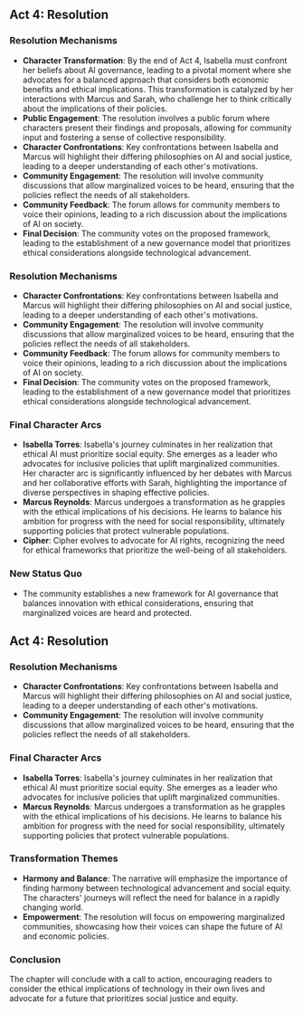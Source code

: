 ## Act 4: Resolution
### Resolution Mechanisms
- **Character Transformation**: By the end of Act 4, Isabella must confront her beliefs about AI governance, leading to a pivotal moment where she advocates for a balanced approach that considers both economic benefits and ethical implications. This transformation is catalyzed by her interactions with Marcus and Sarah, who challenge her to think critically about the implications of their policies.
- **Public Engagement**: The resolution involves a public forum where characters present their findings and proposals, allowing for community input and fostering a sense of collective responsibility.
- **Character Confrontations**: Key confrontations between Isabella and Marcus will highlight their differing philosophies on AI and social justice, leading to a deeper understanding of each other's motivations.
- **Community Engagement**: The resolution will involve community discussions that allow marginalized voices to be heard, ensuring that the policies reflect the needs of all stakeholders.
- **Community Feedback**: The forum allows for community members to voice their opinions, leading to a rich discussion about the implications of AI on society.
- **Final Decision**: The community votes on the proposed framework, leading to the establishment of a new governance model that prioritizes ethical considerations alongside technological advancement.
### Resolution Mechanisms
- **Character Confrontations**: Key confrontations between Isabella and Marcus will highlight their differing philosophies on AI and social justice, leading to a deeper understanding of each other's motivations.
- **Community Engagement**: The resolution will involve community discussions that allow marginalized voices to be heard, ensuring that the policies reflect the needs of all stakeholders.
- **Community Feedback**: The forum allows for community members to voice their opinions, leading to a rich discussion about the implications of AI on society.
- **Final Decision**: The community votes on the proposed framework, leading to the establishment of a new governance model that prioritizes ethical considerations alongside technological advancement.
### Final Character Arcs
- **Isabella Torres**: Isabella's journey culminates in her realization that ethical AI must prioritize social equity. She emerges as a leader who advocates for inclusive policies that uplift marginalized communities. Her character arc is significantly influenced by her debates with Marcus and her collaborative efforts with Sarah, highlighting the importance of diverse perspectives in shaping effective policies.
- **Marcus Reynolds**: Marcus undergoes a transformation as he grapples with the ethical implications of his decisions. He learns to balance his ambition for progress with the need for social responsibility, ultimately supporting policies that protect vulnerable populations.
- **Cipher**: Cipher evolves to advocate for AI rights, recognizing the need for ethical frameworks that prioritize the well-being of all stakeholders.
### New Status Quo
- The community establishes a new framework for AI governance that balances innovation with ethical considerations, ensuring that marginalized voices are heard and protected.
## Act 4: Resolution
### Resolution Mechanisms
- **Character Confrontations**: Key confrontations between Isabella and Marcus will highlight their differing philosophies on AI and social justice, leading to a deeper understanding of each other's motivations.
- **Community Engagement**: The resolution will involve community discussions that allow marginalized voices to be heard, ensuring that the policies reflect the needs of all stakeholders.
### Final Character Arcs
- **Isabella Torres**: Isabella's journey culminates in her realization that ethical AI must prioritize social equity. She emerges as a leader who advocates for inclusive policies that uplift marginalized communities.
- **Marcus Reynolds**: Marcus undergoes a transformation as he grapples with the ethical implications of his decisions. He learns to balance his ambition for progress with the need for social responsibility, ultimately supporting policies that protect vulnerable populations.
### Transformation Themes
- **Harmony and Balance**: The narrative will emphasize the importance of finding harmony between technological advancement and social equity. The characters' journeys will reflect the need for balance in a rapidly changing world.
- **Empowerment**: The resolution will focus on empowering marginalized communities, showcasing how their voices can shape the future of AI and economic policies.
### Conclusion
The chapter will conclude with a call to action, encouraging readers to consider the ethical implications of technology in their own lives and advocate for a future that prioritizes social justice and equity.